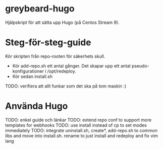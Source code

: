 # greybeard-hugo
Hjälpskript för att sätta upp Hugo (på Centos Stream 9). 

# Steg-för-steg-guide
Kör skripten från repo-rooten för säkerhets skull.
* Kör add-repo.sh ett antal gånger. Det skapar upp ett antal pseudo-konfigurationer i /opt/redeploy.
* Kör sedan install.sh

TODO: verifiera att allt funkar som det ska på tom maskin :)

# Använda Hugo

TODO: enkel guide och länkar
TODO: extend repo conf to support more templates for webhooks
TODO: use install instead of cp to set modes immediately
TODO: integrate uninstall.sh, create*, add-repo.sh to common libs and move into install.sh. rename to just install and redeploy and fix vim lang
